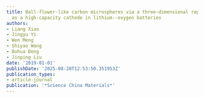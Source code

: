 ```yaml
---
title: Ball-flower-like carbon microspheres via a three-dimensional replication strategy
  as a high-capacity cathode in lithium--oxygen batteries
authors:
- Liang Xiao
- Jingyu Yi
- Wen Meng
- Shiyao Wang
- Bohua Deng
- Jinping Liu
date: '2019-01-01'
publishDate: '2025-08-28T12:53:50.351953Z'
publication_types:
- article-journal
publication: '*Science China Materials*'
---
```

